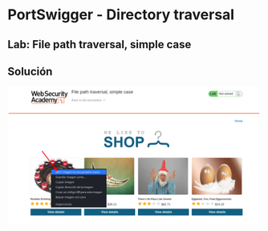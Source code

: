 # PortSwigger - Directory traversal


## Lab: File path traversal, simple case


## Solución

![](./imagenes/lab1-1.png)